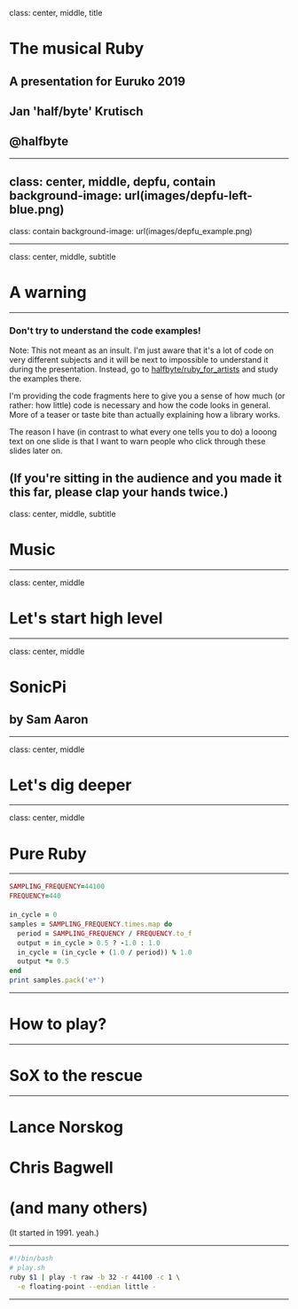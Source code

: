 class: center, middle, title

# The musical Ruby
## A presentation for Euruko 2019

## Jan 'half/byte' Krutisch
## @halfbyte

---
class: center, middle, depfu, contain
background-image: url(images/depfu-left-blue.png)
---
class: contain
background-image: url(images/depfu_example.png)

---
class: center, middle, subtitle
# A warning
---
### Don't try to understand the code examples!

Note: This not meant as an insult. I'm just aware that it's a lot of code on very different subjects and it will be next to impossible to understand it during the presentation. Instead, go to [halfbyte/ruby_for_artists](https://github.com/ruby_for_artists) and study the examples there.

I'm providing the code fragments here to give you a sense of how much (or rather: how little) code is necessary and how the code looks in general. More of a teaser or taste bite than actually explaining how a library works.

The reason I have (in contrast to what every one tells you to do) a looong text on one slide is that I want to warn people who click through these slides later on.

(If you're sitting in the audience and you made it this far, please clap your hands twice.)
---
class: center, middle, subtitle
# Music
---
class: center, middle
# Let's start high level

---
class: center, middle
# SonicPi

## by Sam Aaron
---
class: center, middle
# Let's dig deeper

---
class: center, middle
# Pure Ruby

---
```ruby
SAMPLING_FREQUENCY=44100
FREQUENCY=440

in_cycle = 0
samples = SAMPLING_FREQUENCY.times.map do
  period = SAMPLING_FREQUENCY / FREQUENCY.to_f
  output = in_cycle > 0.5 ? -1.0 : 1.0
  in_cycle = (in_cycle + (1.0 / period)) % 1.0
  output *= 0.5
end
print samples.pack('e*')

```

---

# How to play?

---

# SoX to the rescue

---
# Lance Norskog
# Chris Bagwell
# (and many others)

(It started in 1991. yeah.)

---

```bash
#!/bin/bash
# play.sh
ruby $1 | play -t raw -b 32 -r 44100 -c 1 \
  -e floating-point --endian little -
```
---

<audio src="samples/square.wav" data-player="simple">

---
class: center, middle
# But how does it work?

---
class: center, middle

# Like, how does it really work.

---
class: center, middle

# What is sound

---
class: center, middle

# Pushing air particles

![fit](images/airwaves.jpg)

---
class: center, middle

# A tone
![fit](images/wave.jpg)

---
class: center, middle

# the full system
![fit](images/loudspeaker_to_ear.jpg)

---
class: center, middle

# Electrical current > Air movement
TODO: Loudspeaker image

---
class: center, middle

# Digital Data > Electrical current
TODO: Image of a DAC chip
---
class: center, middle
# Digital to Analog Converter (DAC)
![fit](images/digital_2_analog.jpg)



---
class: center, middle

# Two problems

1. Sampling Frequency
2. Sample Resolution

---
class: center, middle

# Sampling frequency vs. expressable frequencies



---
class: center, middle

# Nyquist - Shannon

![fit](images/nyquist.jpg)


<math>
  <mrow>
    <msub><mi>F</mi> <mi>max</mi></msub> = <mfrac><msub><mi>F</mi><mi>sample</mi></mi></msub>2</mfrac>
  </mrow>
</math>

---
class: center, middle
# So why 44,1 kHz?

---
class: middle

- Human hearing range
  - F<sub>max</sub> ~ 20000 Hz
  - F<sub>sample</sub> ~ 40000 Hz
- Reasons.

---
class: center, middle

# Sample Resolution

---
class: center, middle

# 8 Bit / 16 Bit / 24 Bit

---
class: center, middle
# Float vs. Int


---
class: middle, center
# Better is not always better
## (Quality vs. Storage space)
---
class: middle, center
# But sometimes it is
## (Overhead when editing/processing)
---
class: center, middle, subtitle
# A Ruby Synth

---
```ruby
SAMPLING_FREQUENCY=44100
FREQUENCY=440

in_cycle = 0
samples = SAMPLING_FREQUENCY.times.map do
  period = SAMPLING_FREQUENCY / FREQUENCY.to_f
  output = in_cycle > 0.5 ? -1.0 : 1.0
  in_cycle = (in_cycle + (1.0 / period)) % 1.0
  output *= 0.5
end
print samples.pack('e*')
```

---
class: center, middle
# A squarewave at 440 Hz

<audio src="samples/square.wav" data-player="scope">

---
class: center, middle
# A squarewave at 440 Hz

<audio src="samples/square.wav" data-player="fft">
---
class: center, middle
# Why 440 Hz?

---

class: center, middle
# 440 Hz = Concert Pitch
# A above middle C

---
class: center, middle
# Should it be 432 Hz?
---
class: center, middle
# Western notation
---
class: center, middle
# 1 Octave up = Double Frequency
# 1 Octave down = Half Frequency
---
class: center, middle
# 1 Octave = 12 Halftones
# C, C#, D, D#, E, F,
# F#, G, G#, A, A#, B
---
class: center, middle
# 1 Octave = 12 Halftones
# C, D♭, D, E♭, E, F,
# G♭, G, A♭, A, B♭, B
---
class: center, middle
# Tuning / Temperament
## (in short: it's complicated)
---
class: center, middle
# There's a standard for that
# (MIDI)
---

class: center, middle
<math>
  <mrow>
    <msup><mn>2</mn><mfrac><mrow><mi>n</mi><mo>-</mo><mn>69</mn></mrow><mn>12</mn></mfrac></msup><mo>*</mo><mn>440</mn><mu>Hz</mu>
  </mrow>
</math>
---
class: center, middle
# n = MIDI note (0-127)
# 0 = very low C
# 60 = middle C
---
class: center, middle
# A squarewave at 440 Hz

<audio src="samples/square.wav" data-player="fft">
---
class: center, middle
# Yes I know it sounds horrible
---
class: center, middle, subtitle
# Sculpting a sound
---
class: center, middle
# Subtractive Synthesis

---
class: center, middle
1. Start with high harmonic content
2. Filter down

---
class: center, middle

# Filter?!?

---
class: center, middle
# State Variable Filter
![](images/StateVarBlock.gif)

---

# State Variable Filter
```ruby
def run(input, frequency, q, type: :lowpass)
  # derived parameters
  q1 = 1.0 / q.to_f
  f1 = 2 * Math::PI * frequency / @sampling_frequency

  # calculate filters
  lowpass = @delay_2 + f1 * @delay_1
  highpass = input - lowpass - q1 * @delay_1
  bandpass = f1 * highpass + @delay_1
  notch = highpass + lowpass

  # store delays
  @delay_1 = bandpass
  @delay_2 = lowpass
  # [...]
end
```

---
class: center, middle
# A filtered squarewave at 440 Hz

<audio src="samples/filtered.wav" data-player="fft">
---
class: center, middle
# Something's still wrong
---
class: center, middle
# Piano
TODO: Add Piano sound
---
class: center, middle
# Variance over time
---
class: center, middle
# Envelopes to the rescue
---
class: center, middle
# Not this
# ✉
---
class: center, middle
# This!
<video src="images/adsr.ogg" controls>
---
# Shape everything!
---
# Volume / Amplitude
---
# Filter frequency
---
# Pitch
---

---
class: depfu, middle, center
# ❤️ Thank you ❤️
## halfbyte/rubysynth
## 🎹 ✏️
## @halfbyte
## depfu.com
